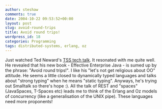 ```yaml
---
author: steshaw
comments: true
date: 2004-10-22 09:53:52+00:00
layout: post
slug: avoid-round-trips
title: Avoid round trips!
wordpress_id: 18
categories: Programming
tags: distributed-systems, erlang, oz
---
```


Just watched Ted Neward's [TSS tech
talk](http://www.theserverside.com/talks/videos/TedNeward/interview.tss?bandwidth=dsl).
It resonated with me quite well. He revealed that his new book - Effective
Enterprise Java - is sumed up by the phrase: "Avoid round trips!". I like
his "let's not get religious about OO" attitude. He seems a little closed to
dynamically typed languages and talks about "strong typing" when he means
"static typing". Anyways, he's trying out Smalltalk so there's hope :). All
the talk of REST and "spaces" (JavaSpaces, T-Spaces etc) leads me to think
of the Erlang and Oz models of concurrency (like a generalisation of the
UNIX pipe). These languages need more proponents!
